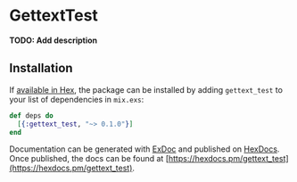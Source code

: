 # GettextTest

**TODO: Add description**

## Installation

If [available in Hex](https://hex.pm/docs/publish), the package can be installed
by adding `gettext_test` to your list of dependencies in `mix.exs`:

```elixir
def deps do
  [{:gettext_test, "~> 0.1.0"}]
end
```

Documentation can be generated with [ExDoc](https://github.com/elixir-lang/ex_doc)
and published on [HexDocs](https://hexdocs.pm). Once published, the docs can
be found at [https://hexdocs.pm/gettext_test](https://hexdocs.pm/gettext_test).

